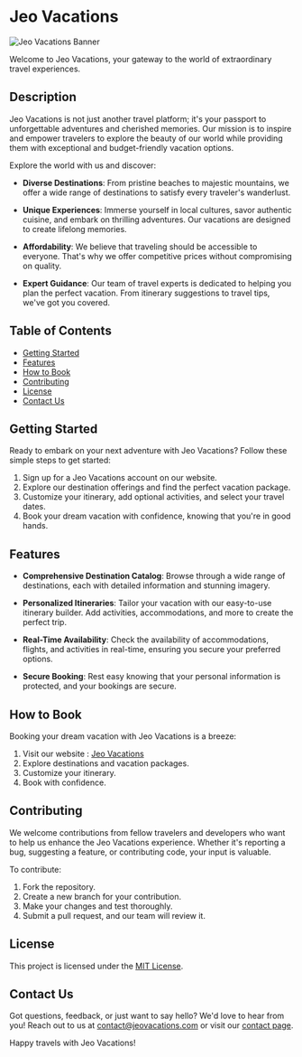 ﻿# Jeo Vacations

![Jeo Vacations Banner](https://cdn.discordapp.com/attachments/1117749632957698070/1154172125226221608/Untitled_design.png)

Welcome to Jeo Vacations, your gateway to the world of extraordinary travel experiences.

## Description

Jeo Vacations is not just another travel platform; it's your passport to unforgettable adventures and cherished memories. Our mission is to inspire and empower travelers to explore the beauty of our world while providing them with exceptional and budget-friendly vacation options.

Explore the world with us and discover:

- **Diverse Destinations**: From pristine beaches to majestic mountains, we offer a wide range of destinations to satisfy every traveler's wanderlust.

- **Unique Experiences**: Immerse yourself in local cultures, savor authentic cuisine, and embark on thrilling adventures. Our vacations are designed to create lifelong memories.

- **Affordability**: We believe that traveling should be accessible to everyone. That's why we offer competitive prices without compromising on quality.

- **Expert Guidance**: Our team of travel experts is dedicated to helping you plan the perfect vacation. From itinerary suggestions to travel tips, we've got you covered.

## Table of Contents

- [Getting Started](#getting-started)
- [Features](#features)
- [How to Book](#how-to-book)
- [Contributing](#contributing)
- [License](#license)
- [Contact Us](#contact-us)

## Getting Started

Ready to embark on your next adventure with Jeo Vacations? Follow these simple steps to get started:

1. Sign up for a Jeo Vacations account on our website.
2. Explore our destination offerings and find the perfect vacation package.
3. Customize your itinerary, add optional activities, and select your travel dates.
4. Book your dream vacation with confidence, knowing that you're in good hands.

## Features

- **Comprehensive Destination Catalog**: Browse through a wide range of destinations, each with detailed information and stunning imagery.

- **Personalized Itineraries**: Tailor your vacation with our easy-to-use itinerary builder. Add activities, accommodations, and more to create the perfect trip.

- **Real-Time Availability**: Check the availability of accommodations, flights, and activities in real-time, ensuring you secure your preferred options.

- **Secure Booking**: Rest easy knowing that your personal information is protected, and your bookings are secure.

## How to Book

Booking your dream vacation with Jeo Vacations is a breeze:

1. Visit our website : <a href="https://youssefelkome.github.io/Jeo-Vacations/">Jeo Vacations</a>
2. Explore destinations and vacation packages.
3. Customize your itinerary.
4. Book with confidence.

## Contributing

We welcome contributions from fellow travelers and developers who want to help us enhance the Jeo Vacations experience. Whether it's reporting a bug, suggesting a feature, or contributing code, your input is valuable.

To contribute:

1. Fork the repository.
2. Create a new branch for your contribution.
3. Make your changes and test thoroughly.
4. Submit a pull request, and our team will review it.

## License

This project is licensed under the [MIT License](LICENSE).

## Contact Us

Got questions, feedback, or just want to say hello? We'd love to hear from you! Reach out to us at [contact@jeovacations.com](yha232008@gmail.com) or visit our [contact page](https://www.jeovacations.com/contact).

Happy travels with Jeo Vacations!
